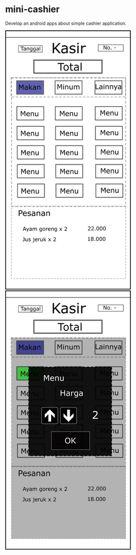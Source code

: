 # mini-cashier
Develop an android apps about simple cashier application.

<img src="./kasir01.png" width="400">     <img src="./kasir02.png" width="400">

